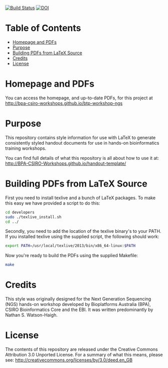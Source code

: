 [![Build Status](https://travis-ci.org/BPA-CSIRO-Workshops/btp-workshop-ngs.png?branch=master)](https://travis-ci.org/BPA-CSIRO-Workshops/btp-workshop-ngs) [![DOI](https://zenodo.org/badge/6197/BPA-CSIRO-Workshops/ngs-handout.svg)](http://dx.doi.org/10.5281/zenodo.14078)

Table of Contents
=================
<!-- toc -->
* [Homepage and PDFs](#homepage-and-pdfs)
* [Purpose](#purpose)
* [Building PDFs from LaTeX Source](#building-pdfs-from-latex-source)
* [Credits](#credits)
* [License](#license)

<!-- toc stop -->
Homepage and PDFs
=================
You can access the homepage, and up-to-date PDFs, for this project at
http://bpa-csiro-workshops.github.io/btp-workshop-ngs

Purpose
=======
This repository contains style information for use with LaTeX to generate
consistently styled handout documents for use in hands-on bioinformatics
training workshops.

You can find full details of what this repository is all about how to use it at:
http://BPA-CSIRO-Workshops.github.io/handout-template/

Building PDFs from LaTeX Source
===============================
First you need to install texlive and a bunch of LaTeX packages. To make this
easy we have provided a script to do this:
```bash
cd developers
sudo ./texlive_install.sh
cd ../
```

Secondly, you need to add the location of the texlive binary's to your PATH. If
you installed texlive using the supplied script, the following should work:
```bash
export PATH=/usr/local/texlive/2013/bin/x86_64-linux:$PATH
```

Now you're ready to build the PDFs using the supplied Makefile:
```bash
make
```

Credits
=======
This style was originally designed for the Next Generation Sequencing (NGS)
hands-on workshop developed by Bioplatforms Australia (BPA), CSIRO
Bioinformatics Core and the EBI. It was written predominantly by Nathan S.
Watson-Haigh.

License
=======
The contents of this repository are released under the Creative Commons
Attribution 3.0 Unported License. For a summary of what this means,
please see:
http://creativecommons.org/licenses/by/3.0/deed.en_GB

